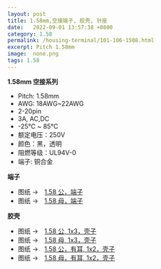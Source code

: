 ```yaml
---
layout: post
title: 1.58mm,空接端子, 胶壳, 针座
date:   2022-09-01 13:57:38 +0800
category: 1.58
permalink: /housing-terminal/101-106-1508.html
excerpt: Pitch 1.58mm
image:  none.png
tags: 1.58
---
```


__1.58mm 空接系列__

* Pitch: 1.58mm
* AWG: 18AWG~22AWG
* 2-20pin
* 3A, AC,DC
* -25℃ ~ 85℃
* 额定电压：250V
* 颜色：黑，透明
* 阻燃等级：UL94V-0
* 端子: 铜合金

__端子__

* 图纸 →　[1.58 公，端子](/assets/2022/105-1058-TM-HZ.pdf)
* 图纸 →　[1.58 母，端子](/assets/2022/106-1058-TF-HZ.pdf)

__胶壳__

* 图纸 →　[1.58 公, 1x3，壳子](/assets/2022/101-1058-HM-HZ.pdf)
* 图纸 →　[1.58 母, 1x3，壳子](/assets/2022/102-1058-HF-HZ.pdf)
* 图纸 →　[1.58 公，有耳, 1x2，壳子](/assets/2022/103-1058-HM-HZ.pdf)
* 图纸 →　[1.58 母，有耳, 1x2，壳子](/assets/2022/104-1058-HF-HZ.pdf)

